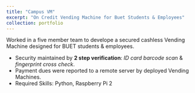 ```yaml
---
title: "Campus VM"
excerpt: "On Credit Vending Machine for Buet Students & Employees"
collection: portfolio
---
```

Worked in a five member team to develope a secured cashless Vending Machine designed for BUET
students & employees. <br />
* Security maintained by **2 step verification**: *ID card barcode scan* & *fingerprint cross check*.
* Payment dues were reported to a remote server by deployed Vending Machines.
* Required Skills: Python, Raspberry Pi 2